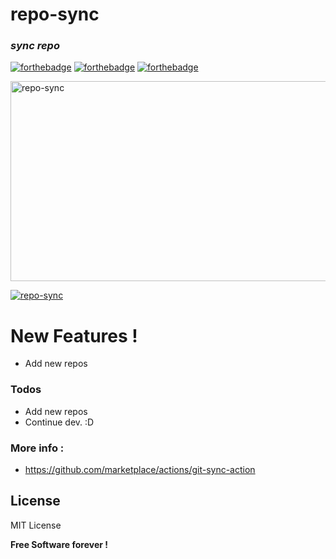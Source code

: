 # repo-sync

### _sync repo_
 [![forthebadge](https://forthebadge.com/images/badges/built-with-love.svg)](https://forthebadge.com) [![forthebadge](https://forthebadge.com/images/badges/powered-by-jeffs-keyboard.svg)](https://forthebadge.com) [![forthebadge](https://forthebadge.com/images/badges/contains-cat-gifs.svg)](https://forthebadge.com)

<img src="https://socialify.git.ci/Bensuperpc/repo-sync/image?description=1&forks=1&issues=1&language=1&owner=1&pulls=1&stargazers=1&theme=Dark" alt="repo-sync" width="640" height="320" />

[![repo-sync](https://github.com/Bensuperpc/repo-sync/actions/workflows/repo-sync.yml/badge.svg)](https://github.com/Bensuperpc/repo-sync/actions/workflows/repo-sync.yml)

# New Features !

  - Add new repos

### Todos

 - Add new repos
 - Continue dev. :D

### More info : 
- https://github.com/marketplace/actions/git-sync-action

License
----

MIT License


**Free Software forever !**
   
 
